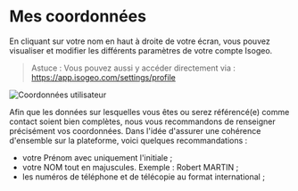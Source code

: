 # Mes coordonnées

En cliquant sur votre nom en haut à droite de votre écran, vous pouvez visualiser et modifier les différents paramètres de votre compte Isogeo.

> Astuce : Vous pouvez aussi y accéder directement via : https://app.isogeo.com/settings/profile

![Coordonnées utilisateur](/images/user_profile_coordinates.png "Renseigner mes coordonnées")

 Afin que les données sur lesquelles vous êtes ou serez référencé(e) comme contact soient bien complètes, nous vous recommandons de renseigner précisément vos coordonnées. Dans l'idée d'assurer une cohérence d'ensemble sur la plateforme, voici quelques recommandations :

 * votre Prénom avec uniquement l'initiale ;
 * votre NOM tout en majuscules. Exemple : Robert MARTIN ;
 * les numéros de téléphone et de télécopie au format international ;
